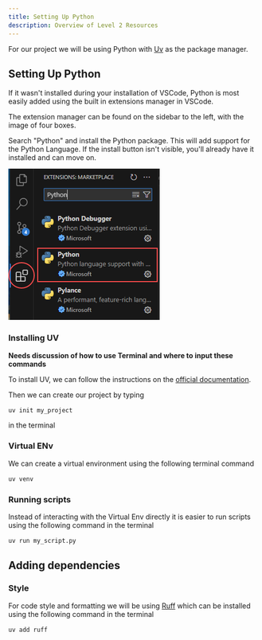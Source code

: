 ```yaml
---
title: Setting Up Python
description: Overview of Level 2 Resources
---
```


For our project we will be using Python with [Uv](https://docs.astral.sh/uv/) as the package manager.

## Setting Up Python

If it wasn't installed during your installation of VSCode, Python is most easily added using the built in extensions manager in VSCode.

The extension manager can be found on the sidebar to the left, with the image of four boxes.

Search "Python" and install the Python package. This will add support for the Python Language. If the install button isn't visible, you'll already have it installed and can move on.

![Installing Pythong](/src/assets/ncea2web/pythonInstall.png)

### Installing UV

**Needs discussion of how to use Terminal and where to input these commands**

To install UV, we can follow the instructions on the [official documentation](https://docs.astral.sh/uv/).

Then we can create our project by typing

```sh
uv init my_project
```
in the terminal 

### Virtual ENv

We can create a virtual environment using the following terminal command

```sh
uv venv
```

### Running scripts

Instead of interacting with the Virtual Env directly it is easier to run scripts using the following command in the terminal

```sh
uv run my_script.py
```

## Adding dependencies

### Style

For code style and formatting we will be using [Ruff](https://docs.astral.sh/ruff/) which can be installed using the following command in the terminal

```sh
uv add ruff
```

